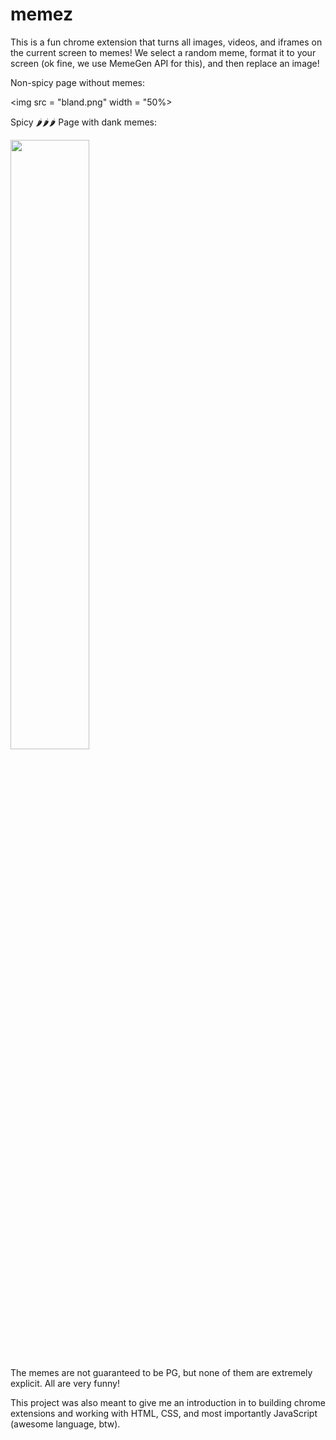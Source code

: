 # memez

This is a fun chrome extension that turns all images, videos, and iframes on the current screen to memes! We select a random meme, format it to your screen (ok fine, we use MemeGen API for this), and then replace an image! 

Non-spicy page without memes: 

<img src = "bland.png" width = "50%>

Spicy 🌶️🌶️🌶️  Page with dank memes: 

<img src = "spicy.png" width = 50%>

The memes are not guaranteed to be PG, but none of them are extremely explicit. All are very funny!

This project was also meant to give me an introduction in to building chrome extensions and working with HTML, CSS, and most importantly JavaScript (awesome language, btw). 